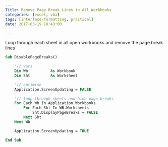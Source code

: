 ```yaml
---
Title: Remove Page Break Lines in All Workbooks
categories: [excel, vba]
tags: [interface-formatting, practical]
date: 2017-03-19 18:43:00

---
```


Loop through each sheet in all open workbooks and remove the page break lines

```vb
Sub DisablePageBreaks()

    '// vars
    Dim Wb          As Workbook
    Dim Sht         As Worksheet

    '// optimise
    Application.ScreenUpdating = FALSE

    '// loop thruogh sheets and hide page breaks
    For Each Wb In Application.Workbooks
        For Each Sht In WB.Worksheets
            Sht.DisplayPageBreaks = FALSE
        Next Sht
    Next Wb

    Application.ScreenUpdating = TRUE

End Sub
```
